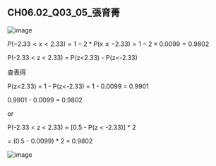 ## CH06.02_Q03_05_張育菁 

![image](https://github.com/user-attachments/assets/6990b1cc-526c-4214-9825-861179c208c7)

$P(-2.33 < x < 2.33) = 1 -2*P (x \leq -2.33) = 1-2×0.0099 = 0.9802$

P(-2.33 < z < 2.33) = P(z<2.33) - P(z<-2.33)

查表得

P(z<2.33) = 1 - P(z<-2.33) = 1 - 0.0099 = 0.9901

0.9901 - 0.0099 = 0.9802

or

P(-2.33 < z < 2.33) 
= [0.5 - P(z < -2.33)] * 2 

= (0.5 - 0.0099) * 2 = 0.9802


![image](https://github.com/user-attachments/assets/d402be82-a44e-4c57-a33a-56e8495751ab)
